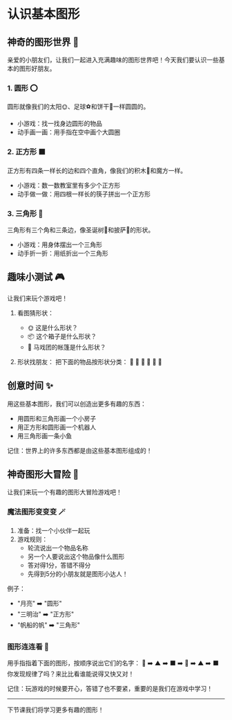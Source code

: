 # 认识基本图形

## 神奇的图形世界 🎨

亲爱的小朋友们，让我们一起进入充满趣味的图形世界吧！今天我们要认识一些基本的图形好朋友。

### 1. 圆形 ⭕
圆形就像我们的太阳🌞、足球⚽和饼干🍪一样圆圆的。
- 小游戏：找一找身边圆形的物品
- 动手画一画：用手指在空中画个大圆圈

### 2. 正方形 ⬛
正方形有四条一样长的边和四个直角，像我们的积木🧊和魔方一样。
- 小游戏：数一数教室里有多少个正方形
- 动手做一做：用四根一样长的筷子拼出一个正方形

### 3. 三角形 📐
三角形有三个角和三条边，像圣诞树🎄和披萨🍕的形状。
- 小游戏：用身体摆出一个三角形
- 动手折一折：用纸折出一个三角形

## 趣味小测试 🎮

让我们来玩个游戏吧！

1. 看图猜形状：
   - 🌞 这是什么形状？
   - 📦 这个箱子是什么形状？
   - 🎪 马戏团的帐篷是什么形状？

2. 形状找朋友：
   把下面的物品按形状分类：
   🍪 📱 🎪 🎾 📐 🎲

## 创意时间 ✨

用这些基本图形，我们可以创造出更多有趣的东西：
- 用圆形和三角形画一个小房子
- 用正方形和圆形画一个机器人
- 用三角形画一条小鱼

记住：世界上的许多东西都是由这些基本图形组成的！

## 神奇图形大冒险 🎯

让我们来玩一个有趣的图形大冒险游戏吧！

### 魔法图形变变变 🪄
1. 准备：找一个小伙伴一起玩
2. 游戏规则：
   - 轮流说出一个物品名称
   - 另一个人要说出这个物品像什么图形
   - 答对得1分，答错不得分
   - 先得到5分的小朋友就是图形小达人！

例子：
- "月亮" ➡️ "圆形"
- "三明治" ➡️ "正方形"
- "帆船的帆" ➡️ "三角形"

### 图形连连看 👀
用手指指着下面的图形，按顺序说出它们的名字：
🔵 ➡️ ▲ ➡️ ⬛ ➡️ 🔵 ➡️ ▲ ➡️ ⬛
你发现规律了吗？来比比看谁能说得又快又对！

记住：玩游戏的时候要开心，答错了也不要紧，重要的是我们在游戏中学习！

---
下节课我们将学习更多有趣的图形！
